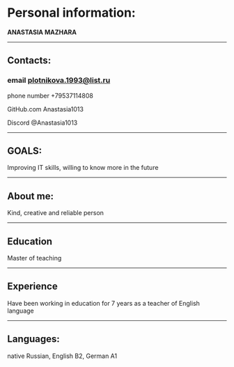 # **Personal information:** 
**ANASTASIA MAZHARA**


---


## **Contacts:** 
### email plotnikova.1993@list.ru 

phone number +79537114808

GitHub.com Anastasia1013

Discord @Anastasia1013
___
## **GOALS:**
Improving IT skills, willing to know more in the future
___
## **About me:** 

Kind, creative and reliable person
___

## **Education**
Master of teaching
___
## **Experience**

Have been working in education for 7 years as a teacher of English language
___
## **Languages:** 

native Russian, English B2, German A1
